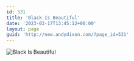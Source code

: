```yaml
---
id: 531
title: 'Black Is Beautiful'
date: '2023-03-17T13:45:12+00:00'
layout: page
guid: 'http://new.andydixon.com/?page_id=531'
---
```


![Black Is Beautiful](https://i0.wp.com/assets.g8x2.ldn.idrivee2-23.com/posters/Black%20Is%20Beautiful%2001.jpg?w=1200&ssl=1 "Black Is Beautiful")